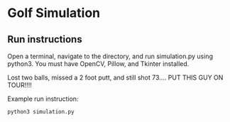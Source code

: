# Golf Simulation

## Run instructions

Open a terminal, navigate to the directory, and run simulation.py using python3.
You must have OpenCV, Pillow, and Tkinter installed.

Lost two balls, missed a 2 foot putt, and still shot 73.... PUT THIS GUY ON TOUR!!!!

Example run instruction:

```python3 simulation.py```
